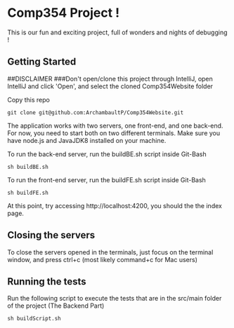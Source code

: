 # Comp354 Project ! 

This is our fun and exciting project, full of wonders and nights of debugging !

## Getting Started
##DISCLAIMER
###Don't open/clone this project through IntelliJ, open IntelliJ and click 'Open', and select the cloned Comp354Website folder

Copy this repo

```
git clone git@github.com:ArchambaultP/Comp354Website.git
```

The application works with two servers, one front-end, and one back-end. For now, you need to start both on two different terminals.
Make sure you have node.js and JavaJDK8 installed on your machine.

To run the back-end server, run the buildBE.sh script inside Git-Bash
```
sh buildBE.sh
```

To run the front-end server, run the buildFE.sh script inside Git-Bash
```
sh buildFE.sh
```

At this point, try accessing http://localhost:4200, you should the the index page.

## Closing the servers

To close the servers opened in the terminals, just focus on the terminal window, and press ctrl+c (most likely command+c for Mac users)

## Running the tests

Run the following script to execute the tests that are in the src/main folder of the project (The Backend Part)
```
sh buildScript.sh
```

